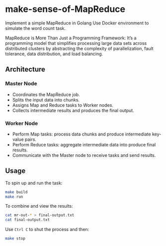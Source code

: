 # make-sense-of-MapReduce

Implement a simple MapReduce in Golang
Use Docker environment to simulate the word count task.

MapReduce is More Than Just a Programming Framework:
It’s a programming model that simplifies processing large data sets across distributed clusters by abstracting the complexity of parallelization, fault tolerance, data distribution, and load balancing.

## Architecture

### Master Node

- Coordinates the MapReduce job.
- Splits the input data into chunks.
- Assigns Map and Reduce tasks to Worker nodes.
- Collects intermediate results and produces the final output.

### Worker Node

- Perform Map tasks: process data chunks and produce intermediate key-value pairs.
- Perform Reduce tasks: aggregate intermediate data into produce final results.
- Communicate with the Master node to receive tasks and send results.

## Usage

To spin up and run the task:

```bash
make build
make run
```

To combine and view the results:

```bash
cat mr-out-* > final-output.txt
cat final-output.txt
```

Use `Ctrl C` to shut the process and then:

```bash
make stop
```
